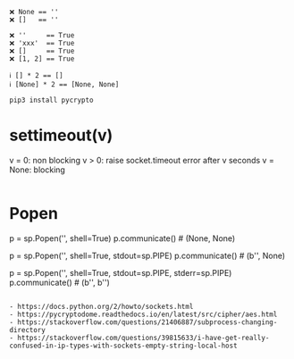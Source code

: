 ```
❌ None == ''
❌ []   == ''

❌ ''     == True
❌ 'xxx'  == True
❌ []     == True
❌ [1, 2] == True

ℹ️ [] * 2 == []
ℹ️ [None] * 2 == [None, None]

pip3 install pycrypto

```
# settimeout(v)
v = 0:    non blocking
v > 0:    raise socket.timeout error after v seconds
v = None: blocking
```

```
# Popen
p = sp.Popen('', shell=True)
p.communicate() # (None, None)

p = sp.Popen('', shell=True, stdout=sp.PIPE)
p.communicate() # (b'', None)

p = sp.Popen('', shell=True, stdout=sp.PIPE, stderr=sp.PIPE)
p.communicate() # (b'', b'')
```

- https://docs.python.org/2/howto/sockets.html
- https://pycryptodome.readthedocs.io/en/latest/src/cipher/aes.html
- https://stackoverflow.com/questions/21406887/subprocess-changing-directory
- https://stackoverflow.com/questions/39815633/i-have-get-really-confused-in-ip-types-with-sockets-empty-string-local-host

